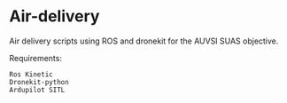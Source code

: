 # Air-delivery
Air delivery scripts using ROS and dronekit for the AUVSI SUAS objective.

Requirements:
```
Ros Kinetic
Dronekit-python
Ardupilot SITL
```
